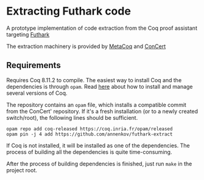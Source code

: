 # Extracting Futhark code

A prototype implementation of code extraction from the Coq proof assistant targeting [Futhark](https://futhark-lang.org/)

The extraction machinery is provided by [MetaCoq](https://github.com/MetaCoq/metacoq/) and [ConCert](https://github.com/AU-COBRA/ConCert)

## Requirements

Requires Coq 8.11.2 to compile.
The easiest way to install Coq and the dependencies is through `opam`.
Read [here](https://coq.inria.fr/opam-using.html) about how to install and manage several versions of Coq.

The repository contains an `opam` file, which installs a compatible commit from the ConCert' repository.
If it's a fresh installation (or to a newly created switch/root), the following lines should be sufficient.

```
opam repo add coq-released https://coq.inria.fr/opam/released
opam pin -j 4 add https://github.com/annenkov/futhark-extract
```

If Coq is not installed, it will be installed as one of the dependencies.
The process of building all the dependencies is quite time-consuming.

After the process of building dependencies is finished, just run `make` in the project root.
